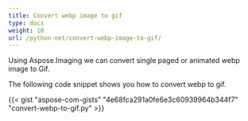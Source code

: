```yaml
---
title: Convert webp image to gif
type: docs
weight: 10
url: /python-net/convert-webp-image-to-gif/
---
```


Using Aspose.Imaging we can convert single paged or animated webp image to Gif.

The following code snippet shows you how to convert webp to gif.

{{< gist "aspose-com-gists" "4e68fca291a0fe6e3c60939964b344f7" "convert-webp-to-gif.py" >}}
